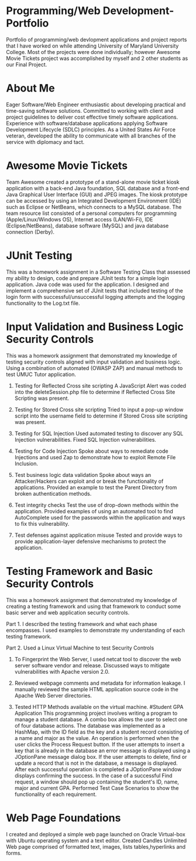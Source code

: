 # Programming/Web Development-Portfolio
Portfolio of programming/web devlopment applications and project reports that I have worked on while attending University of Maryland University College. Most of the projects were done individually; however Awesome Movie Tickets project was accomplished by myself and 2 other students as our Final Project.
# About Me
Eager Software/Web Engineer enthusiastic about developing practical and time-saving software solutions.  Committed to working with client and project guidelines to deliver cost effective timely software applications.  Experience with software/database applications applying Software Development Lifecycle (SDLC) principles.  As a United States Air Force veteran, developed the ability to communicate with all branches of the service with diplomacy and tact.  
# Awesome Movie Tickets
Team Awesome created a prototype of a stand-alone movie ticket kiosk application 
with a back-end Java foundation, SQL database and a front-end Java Graphical User 
Interface (GUI) and JPEG images.  The kiosk prototype can be accessed by using an 
Integrated Development Environment (IDE) such as Eclipse or NetBeans, which 
connects to a MySQL database.  The team resource list consisted of a personal computers 
for programming (Apple/Linux/Windows OS), Internet access (LAN/Wi-Fi), IDE 
(Eclipse/NetBeans), database software (MySQL) and java database connection (Derby). 
# JUnit Testing
This was a homework assignment in a Software Testing Class that assessed my ability to design, code and prepare JUnit tests for a simple login application. Java code was used for the application. I designed and implement a comprehensive set of JUnit tests that included testing of the login form with successful/unsuccessful logging attempts and the logging functionality to the Log.txt file.
# Input Validation and Business Logic Security Controls
This was a homework assignment that demonstrated my knowledge of testing security controls aligned with input validation and business logic.  Using a combination of automated (OWASP ZAP) and manual methods to test UMUC Tutor application.
1.	Testing for Reflected Cross site scripting
A  JavaScript Alert was coded into the deleteSession.php file to determine if Reflected Cross Site Scripting was present.

2.	Testing for Stored Cross site scripting
Tried to input a pop-up window script into the username field to determine if Stored Cross site scripting was present.

3.	Testing for SQL Injection
Used automated testing to discover any SQL Injection vulnerabilities.  Fixed SQL Injection vulnerabilities.

4.	Testing for Code Injection
Spoke about ways to remediate code Injections and used Zap to demonstrate how to exploit Remote File Inclusion.

5.	Test business logic data validation
Spoke about ways an Attacker/Hackers can exploit and or break the functionality of applications.  Provided an example to test the Parent Directory from broken authentication methods.

6.	Test integrity checks
Test the use of drop-down methods within the application.  Provided examples of using an automated tool to find AutoComplete used for the passwords within the application and ways to fix this vulnerability.

7.	Test defenses against application misuse
Tested and provide ways to provide application-layer defensive mechanisms to protect the application.
# Testing Framework and Basic Security Controls 
This was a homework assignment that demonstrated my knowledge of creating a testing framework and using that framework to conduct some basic server and web application security controls.

Part 1. I described the testing framework and what each phase encompasses. I used examples to demonstrate my understanding of each testing framework.

Part 2. Used a Linux Virtual Machine to test Security Controls
1. To Fingerprint the Web Server, I used netcat tool to discover the web server software vendor and release. Discussed ways to mitigate vulnerabilities with Apache version 2.0.

2. Reviewed webpage comments and metadata for information leakage. I manually reviewed the sample HTML application source code in the Apache Web Server directories.

3. Tested HTTP Methods available on the virtual machine.
#Student GPA Application
This programming project involves writing a program to manage a student database. A combo box  allows the user to select one of  four database actions. The database was implemented as a HashMap, with the ID field as the key and a student record consisting of a name and major as the value. An operation is performed when the user clicks the Process Request button. If the user attempts to insert a key that is already in the database an error message is displayed using a JOptionPane message dialog box. If the user attempts to delete, find or update a record that is not in the database, a message is  displayed. After each successful operation is completed a JOptionPane window displays confirming the success. In the case of a successful Find request, a window should pop up containing the student's ID, name, major and current GPA. Performed Test Case Scenarios to show the functionality of each requirement.
# Web Page Foundations
I created and deployed a simple web page launched on Oracle Virtual-box with Ubuntu operating system and a text editor. Created Candles Unlimited Web page comprised of formatted text, images, lists tables,hyperlinks and forms. 

